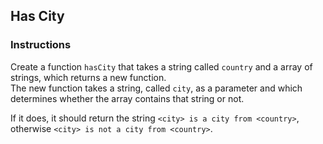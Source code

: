 ## Has City

### Instructions

Create a function `hasCity` that takes a string called `country` and a array of strings,
which returns a new function. \
The new function takes a string, called `city`, as a parameter and which determines
whether the array contains that string or not.

If it does, it should return the string `<city> is a city from <country>`, otherwise
`<city> is not a city from <country>`.
